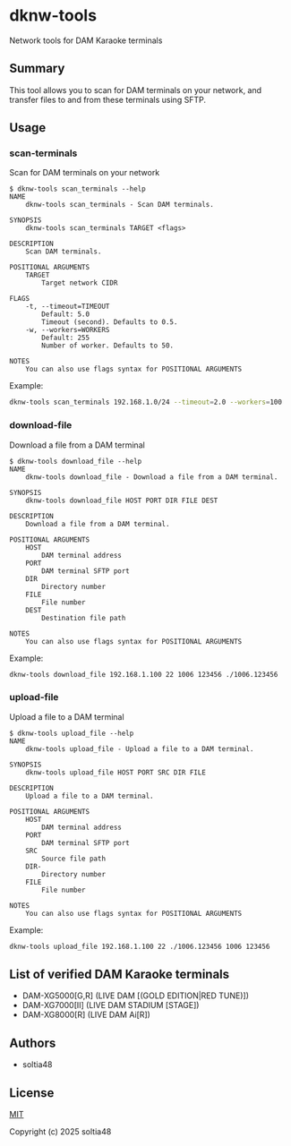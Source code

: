 # dknw-tools

Network tools for DAM Karaoke terminals

## Summary

This tool allows you to scan for DAM terminals on your network, and transfer files to and from these terminals using SFTP.

## Usage

### scan-terminals

Scan for DAM terminals on your network

```
$ dknw-tools scan_terminals --help
NAME
    dknw-tools scan_terminals - Scan DAM terminals.

SYNOPSIS
    dknw-tools scan_terminals TARGET <flags>

DESCRIPTION
    Scan DAM terminals.

POSITIONAL ARGUMENTS
    TARGET
        Target network CIDR

FLAGS
    -t, --timeout=TIMEOUT
        Default: 5.0
        Timeout (second). Defaults to 0.5.
    -w, --workers=WORKERS
        Default: 255
        Number of worker. Defaults to 50.

NOTES
    You can also use flags syntax for POSITIONAL ARGUMENTS
```

Example:

```bash
dknw-tools scan_terminals 192.168.1.0/24 --timeout=2.0 --workers=100
```

### download-file

Download a file from a DAM terminal

```
$ dknw-tools download_file --help
NAME
    dknw-tools download_file - Download a file from a DAM terminal.

SYNOPSIS
    dknw-tools download_file HOST PORT DIR FILE DEST

DESCRIPTION
    Download a file from a DAM terminal.

POSITIONAL ARGUMENTS
    HOST
        DAM terminal address
    PORT
        DAM terminal SFTP port
    DIR
        Directory number
    FILE
        File number
    DEST
        Destination file path

NOTES
    You can also use flags syntax for POSITIONAL ARGUMENTS
```

Example:

```bash
dknw-tools download_file 192.168.1.100 22 1006 123456 ./1006.123456
```

### upload-file

Upload a file to a DAM terminal

```
$ dknw-tools upload_file --help
NAME
    dknw-tools upload_file - Upload a file to a DAM terminal.

SYNOPSIS
    dknw-tools upload_file HOST PORT SRC DIR FILE

DESCRIPTION
    Upload a file to a DAM terminal.

POSITIONAL ARGUMENTS
    HOST
        DAM terminal address
    PORT
        DAM terminal SFTP port
    SRC
        Source file path
    DIR-
        Directory number
    FILE
        File number

NOTES
    You can also use flags syntax for POSITIONAL ARGUMENTS
```

Example:

```bash
dknw-tools upload_file 192.168.1.100 22 ./1006.123456 1006 123456
```

## List of verified DAM Karaoke terminals

- DAM-XG5000[G,R] (LIVE DAM [(GOLD EDITION|RED TUNE)])
- DAM-XG7000[Ⅱ] (LIVE DAM STADIUM [STAGE])
- DAM-XG8000[R] (LIVE DAM Ai[R])

## Authors

- soltia48

## License

[MIT](https://opensource.org/licenses/MIT)

Copyright (c) 2025 soltia48
